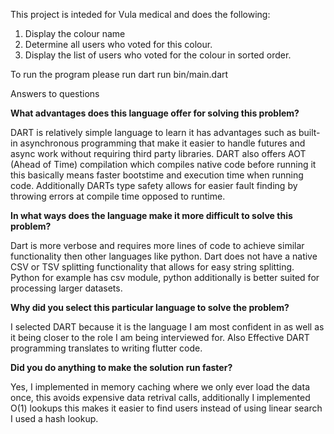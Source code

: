 This project is inteded for Vula medical and does the following:

1. Display the colour name
2. Determine all users who voted for this colour.
3. Display the list of users who voted for the colour in sorted order.

To run the program please run dart run bin/main.dart

Answers to questions

**What advantages does this language offer for solving this problem?**

DART is relatively simple language to learn it has advantages such as built-in asynchronous programming that make it easier to handle futures and async work without requiring third party libraries. DART also offers AOT (Ahead of Time) compilation which compiles native code before running it this basically means faster bootstime and execution time when running code. Additionally DARTs type safety allows for easier fault finding by throwing errors at compile time opposed to runtime. 

**In what ways does the language make it more difficult to solve this problem?**

Dart is more verbose and requires more lines of code to achieve similar functionality then other languages like python. Dart does not have a native CSV or TSV splitting functionality that allows for easy string splitting. Python for example has csv module, python additionally is better suited for processing larger datasets.

**Why did you select this particular language to solve the problem?**

I selected DART because it is the language I am most confident in as well as it being closer to the role I am being interviewed for. Also Effective DART programming translates to writing flutter code. 

**Did you do anything to make the solution run faster?**

Yes, I implemented in memory caching where we only ever load the data once, this avoids expensive data retrival calls, additionally I implemented O(1) lookups this makes it easier to find users instead of using linear search I used a hash lookup. 
